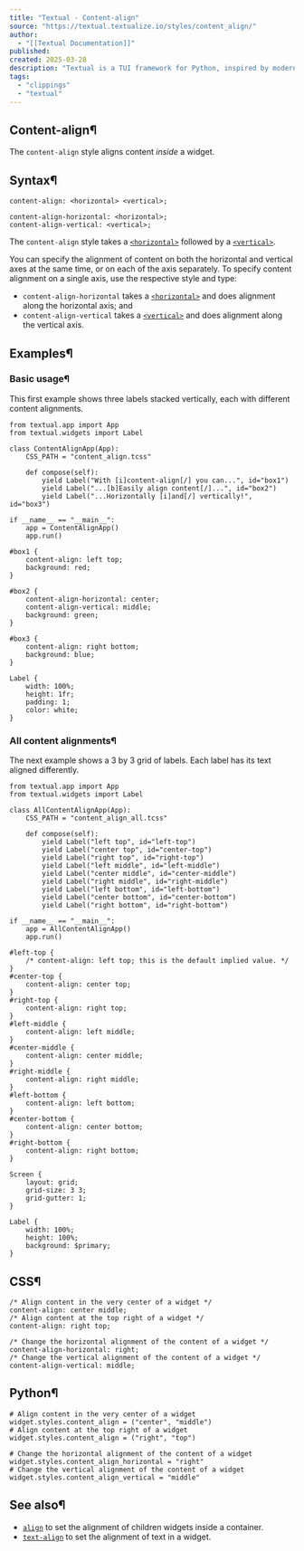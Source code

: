 ```yaml
---
title: "Textual - Content-align"
source: "https://textual.textualize.io/styles/content_align/"
author:
  - "[[Textual Documentation]]"
published:
created: 2025-03-28
description: "Textual is a TUI framework for Python, inspired by modern web development."
tags:
  - "clippings"
  - "textual"
---
```

## Content-align¶

The `content-align` style aligns content *inside* a widget.

## Syntax¶

```
content-align: <horizontal> <vertical>;

content-align-horizontal: <horizontal>;
content-align-vertical: <vertical>;
```

The `content-align` style takes a [`<horizontal>`](https://textual.textualize.io/css_types/horizontal/) followed by a [`<vertical>`](https://textual.textualize.io/css_types/vertical/).

You can specify the alignment of content on both the horizontal and vertical axes at the same time, or on each of the axis separately. To specify content alignment on a single axis, use the respective style and type:

- `content-align-horizontal` takes a [`<horizontal>`](https://textual.textualize.io/css_types/horizontal/) and does alignment along the horizontal axis; and
- `content-align-vertical` takes a [`<vertical>`](https://textual.textualize.io/css_types/vertical/) and does alignment along the vertical axis.

## Examples¶

### Basic usage¶

This first example shows three labels stacked vertically, each with different content alignments.

<!-- SVG content removed by SVG Remover -->

```
from textual.app import App
from textual.widgets import Label

class ContentAlignApp(App):
    CSS_PATH = "content_align.tcss"

    def compose(self):
        yield Label("With [i]content-align[/] you can...", id="box1")
        yield Label("...[b]Easily align content[/]...", id="box2")
        yield Label("...Horizontally [i]and[/] vertically!", id="box3")

if __name__ == "__main__":
    app = ContentAlignApp()
    app.run()
```

```
#box1 {
    content-align: left top;
    background: red;
}

#box2 {
    content-align-horizontal: center;
    content-align-vertical: middle;
    background: green;
}

#box3 {
    content-align: right bottom;
    background: blue;
}

Label {
    width: 100%;
    height: 1fr;
    padding: 1;
    color: white;
}
```

### All content alignments¶

The next example shows a 3 by 3 grid of labels. Each label has its text aligned differently.

<!-- SVG content removed by SVG Remover -->

```
from textual.app import App
from textual.widgets import Label

class AllContentAlignApp(App):
    CSS_PATH = "content_align_all.tcss"

    def compose(self):
        yield Label("left top", id="left-top")
        yield Label("center top", id="center-top")
        yield Label("right top", id="right-top")
        yield Label("left middle", id="left-middle")
        yield Label("center middle", id="center-middle")
        yield Label("right middle", id="right-middle")
        yield Label("left bottom", id="left-bottom")
        yield Label("center bottom", id="center-bottom")
        yield Label("right bottom", id="right-bottom")

if __name__ == "__main__":
    app = AllContentAlignApp()
    app.run()
```

```
#left-top {
    /* content-align: left top; this is the default implied value. */
}
#center-top {
    content-align: center top;
}
#right-top {
    content-align: right top;
}
#left-middle {
    content-align: left middle;
}
#center-middle {
    content-align: center middle;
}
#right-middle {
    content-align: right middle;
}
#left-bottom {
    content-align: left bottom;
}
#center-bottom {
    content-align: center bottom;
}
#right-bottom {
    content-align: right bottom;
}

Screen {
    layout: grid;
    grid-size: 3 3;
    grid-gutter: 1;
}

Label {
    width: 100%;
    height: 100%;
    background: $primary;
}
```

## CSS¶

```
/* Align content in the very center of a widget */
content-align: center middle;
/* Align content at the top right of a widget */
content-align: right top;

/* Change the horizontal alignment of the content of a widget */
content-align-horizontal: right;
/* Change the vertical alignment of the content of a widget */
content-align-vertical: middle;
```

## Python¶

```
# Align content in the very center of a widget
widget.styles.content_align = ("center", "middle")
# Align content at the top right of a widget
widget.styles.content_align = ("right", "top")

# Change the horizontal alignment of the content of a widget
widget.styles.content_align_horizontal = "right"
# Change the vertical alignment of the content of a widget
widget.styles.content_align_vertical = "middle"
```

## See also¶

- [`align`](https://textual.textualize.io/styles/align/) to set the alignment of children widgets inside a container.
- [`text-align`](https://textual.textualize.io/styles/text_align/) to set the alignment of text in a widget.